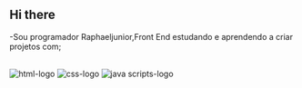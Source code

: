 ## Hi there 

-Sou programador Raphaeljunior,Front End estudando e aprendendo a criar projetos com;
<br>
<br>

<img src="https://img.shields.io/badge/HTML5-E34F26?style=for-the-badge&logo=html5&logoColor=white" alt="html-logo" />


 <img src="https://img.shields.io/badge/CSS3-1572B6?style=for-the-badge&logo=css3&logoColor=white" alt="css-logo" />


<img src="https://img.shields.io/badge/JavaScript-323330?style=for-the-badge&logo=javascript&logoColor=F7DF1E" alt="java scripts-logo" />

